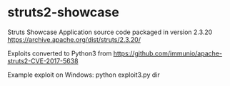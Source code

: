 # struts2-showcase
Struts Showcase Application source code packaged in version 2.3.20
https://archive.apache.org/dist/struts/2.3.20/

Exploits converted to Python3 from https://github.com/immunio/apache-struts2-CVE-2017-5638

Example exploit on Windows:
python exploit3.py dir


